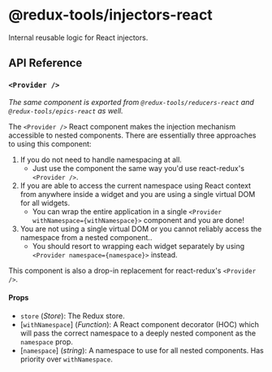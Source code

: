 # @redux-tools/injectors-react

Internal reusable logic for React injectors.

## API Reference

### `<Provider />`

_The same component is exported from `@redux-tools/reducers-react` and `@redux-tools/epics-react` as well._

The `<Provider />` React component makes the injection mechanism accessible to nested components. There are essentially three approaches to using this component:

1. If you do not need to handle namespacing at all.
   - Just use the component the same way you'd use react-redux's `<Provider />`.
2. If you are able to access the current namespace using React context from anywhere inside a widget and you are using a single virtual DOM for all widgets.
   - You can wrap the entire application in a single `<Provider withNamespace={withNamespace}>` component and you are done!
3. You are not using a single virtual DOM or you cannot reliably access the namespace from a nested component..
   - You should resort to wrapping each widget separately by using `<Provider namespace={namespace}>` instead.

This component is also a drop-in replacement for react-redux's `<Provider />`.

#### Props

- `store` (_Store_): The Redux store.
- [`withNamespace`] \(_Function_): A React component decorator (HOC) which will pass the correct namespace to a deeply nested component as the `namespace` prop.
- [`namespace`] \(_string_): A namespace to use for all nested components. Has priority over `withNamespace`.

